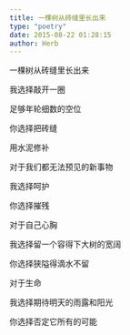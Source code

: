 ```yaml
---  
title: 一棵树从砖缝里长出来  
type: "poetry"  
date: 2015-08-22 01:28:15  
author: Herb  
---  
```

一棵树从砖缝里长出来  

我选择敲开一圈  

足够年轮细数的空位  

你选择把砖缝  

用水泥修补  

对于我们都无法预见的新事物  

我选择呵护  

你选择摧残  

对于自己心胸  

我选择留一个容得下大树的宽阔  

你选择狭隘得滴水不留  

对于生命  

我选择期待明天的雨露和阳光  

你选择否定它所有的可能
